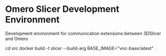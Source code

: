 # Omero Slicer Development Environment
Development environment for communication extensions between 3DSlicer and Omero 

cd src
docker build -t slicer --build-arg BASE_IMAGE="vnc-base:latest" .
